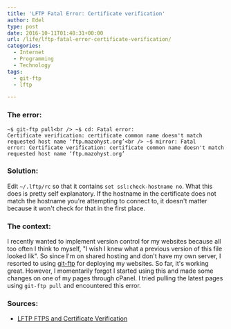 ```yaml
---
title: 'LFTP Fatal Error: Certificate verification'
author: Edel
type: post
date: 2016-10-11T01:48:31+00:00
url: /life/lftp-fatal-error-certificate-verification/
categories:
  - Internet
  - Programming
  - Technology
tags:
  - git-ftp
  - lftp

---
```

### The error:

<code class="multi">~$ git-ftp pull&lt;br />
~$ cd: Fatal error: Certificate verification: certificate common name doesn't match requested host name ‘ftp.mazohyst.org’&lt;br />
~$ mirror: Fatal error: Certificate verification: certificate common name doesn't match requested host name ‘ftp.mazohyst.org’</code>

### Solution:

Edit `~/.lftp/rc` so that it contains `set ssl:check-hostname no`. What this does is pretty self explanatory. If the hostname in the certificate does not match the hostname you're attempting to connect to, it doesn't matter because it won't check for that in the first place.

### The context:

I recently wanted to implement version control for my websites because all too often I think to myself, "I wish I knew what a previous version of this file looked lik". So since I'm on shared hosting and don't have my own server, I resorted to using [git-ftp][1] for deploying my websites. So far, it's working great. However, I momentarily forgot I started using this and made some changes on one of my pages through cPanel. I tried pulling the latest pages using `git-ftp pull` and encountered this error.

### Sources:

  * [LFTP FTPS and Certificate Verification][2]




 [1]: https://github.com/git-ftp/git-ftp
 [2]: http://web.archive.org/web/20160330173659/http://www.versatilewebsolutions.com/blog/2014/04/lftp-ftps-and-certificate-verification.html